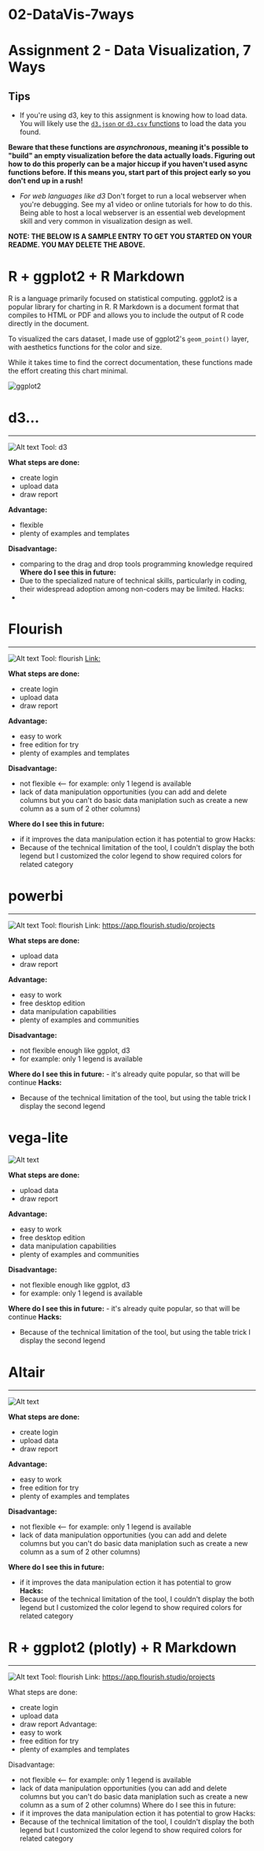 # 02-DataVis-7ways

Assignment 2 - Data Visualization, 7 Ways  
===

Tips
---

- If you're using d3, key to this assignment is knowing how to load data.
You will likely use the [`d3.json` or `d3.csv` functions](https://d3js.org/d3-dsv) to load the data you found.

**Beware that these functions are *asynchronous*, meaning it's possible to "build" an empty visualization before the data actually loads. Figuring out how to do this properly can be a major hiccup if you haven't used async functions before. If this means you, start part of this project early so you don't end up in a rush!**

- *For web languages like d3* Don't forget to run a local webserver when you're debugging.
See my a1 video or online tutorials for how to do this.
Being able to host a local webserver is an essential web development skill and very common in visualization design as well.


**NOTE: THE BELOW IS A SAMPLE ENTRY TO GET YOU STARTED ON YOUR README. YOU MAY DELETE THE ABOVE.**

# R + ggplot2 + R Markdown

R is a language primarily focused on statistical computing.
ggplot2 is a popular library for charting in R.
R Markdown is a document format that compiles to HTML or PDF and allows you to include the output of R code directly in the document.

To visualized the cars dataset, I made use of ggplot2's `geom_point()` layer, with aesthetics functions for the color and size.

While it takes time to find the correct documentation, these functions made the effort creating this chart minimal.

![ggplot2](img/ggplot2.png)

# d3...
---
![Alt text](img/d3.png)
Tool: d3 

**What steps are done:**
- create login
- upload data
- draw report

**Advantage:**
- flexible
- plenty of examples and templates
           
**Disadvantage:** 
- comparing to the drag and drop tools programming knowledge required
**Where do I see this in future:**
- Due to the specialized nature of technical skills, particularly in coding, their widespread adoption among non-coders may be limited.
Hacks: 
- 

# Flourish
---
![Alt text](img/flourish.png)
Tool: flourish 
[Link:](https://app.flourish.studio/projects)

**What steps are done:**
- create login
- upload data
- draw report

**Advantage:** 
- easy to work
- free edition for try
- plenty of examples and templates
           
**Disadvantage:** 
- not flexible <-- for example: only 1 legend is available
- lack of data manipulation opportunities (you can add and delete columns but you can't do basic data maniplation such as create a new column as a sum of 2 other columns)

**Where do I see this in future:**
- if it improves the data manipulation ection it has potential to grow
Hacks: 
- Because of the technical limitation of the tool, I couldn't display the both legend but I customized the color legend to show required colors for related category

# powerbi 
---
![Alt text](img/pbi.png)
Tool: flourish 
Link: https://app.flourish.studio/projects

**What steps are done:** 
- upload data
- draw report

**Advantage:** 
- easy to work
- free desktop edition
- data manipulation capabilities
- plenty of examples and communities
           
**Disadvantage:** 
- not flexible enough like ggplot, d3
- for example: only 1 legend is available

**Where do I see this in future:**
      - it's already quite popular, so that will be continue
**Hacks:**
- Because of the technical limitation of the tool, but using the table trick I display the second legend

# vega-lite
![Alt text](img/vega-lite.png)

**What steps are done:** 
- upload data
- draw report

**Advantage:** 
- easy to work
- free desktop edition
- data manipulation capabilities
- plenty of examples and communities
           
**Disadvantage:** 
- not flexible enough like ggplot, d3
- for example: only 1 legend is available

**Where do I see this in future:**
      - it's already quite popular, so that will be continue
**Hacks:**
- Because of the technical limitation of the tool, but using the table trick I display the second legend

# Altair
---
![Alt text](img/altair.png)

**What steps are done:**
- create login
- upload data
- draw report

**Advantage:**
- easy to work
- free edition for try
- plenty of examples and templates
           
**Disadvantage:**
- not flexible <-- for example: only 1 legend is available
- lack of data manipulation opportunities (you can add and delete columns but you can't do basic data maniplation such as create a new column as a sum of 2 other columns)

**Where do I see this in future:**
- if it improves the data manipulation ection it has potential to grow
**Hacks:**
- Because of the technical limitation of the tool, I couldn't display the both legend but I customized the color legend to show required colors for related category

# R + ggplot2 (plotly) + R Markdown
---
![Alt text](img/plotly.png)
Tool: flourish 
Link: https://app.flourish.studio/projects

What steps are done: 
- create login
- upload data
- draw report
Advantage: 
- easy to work
- free edition for try
- plenty of examples and templates
           
Disadvantage: 
- not flexible <-- for example: only 1 legend is available
- lack of data manipulation opportunities (you can add and delete columns but you can't do basic data maniplation such as create a new column as a sum of 2 other columns)
Where do I see this in future:
- if it improves the data manipulation ection it has potential to grow
Hacks: 
- Because of the technical limitation of the tool, I couldn't display the both legend but I customized the color legend to show required colors for related category

